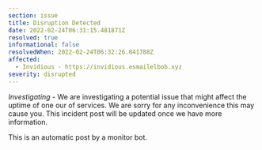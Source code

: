```yaml
---
section: issue
title: Disruption Detected
date: 2022-02-24T06:31:15.481871Z
resolved: true
informational: false
resolvedWhen: 2022-02-24T06:32:26.841788Z
affected:
  - Invidious - https://invidious.esmailelbob.xyz
severity: disrupted
---
```

*Investigating* - We are investigating a potential issue that might affect the uptime of one our of services. We are sorry for any inconvenience this may cause you. This incident post will be updated once we have more information.

This is an automatic post by a monitor bot.
        